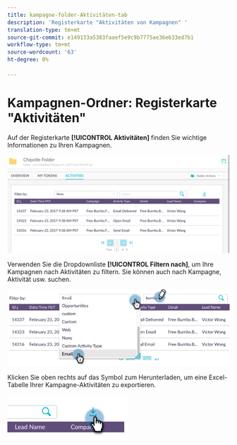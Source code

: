 ```yaml
---
title: kampagne-folder-Aktivitäten-tab
description: 'Registerkarte "Aktivitäten von Kampagnen" '
translation-type: tm+mt
source-git-commit: e149133a5383faaef5e9c9b7775ae36e633ed7b1
workflow-type: tm+mt
source-wordcount: '63'
ht-degree: 0%

---
```



# Kampagnen-Ordner: Registerkarte &quot;Aktivitäten&quot;

Auf der Registerkarte **[!UICONTROL Aktivitäten]** finden Sie wichtige Informationen zu Ihren Kampagnen.

![Bild eins](/help/sky/assets/campaign-folders/campaign-folder-activities-tab/campaign-folder-activities-tab-1.png)

Verwenden Sie die Dropdownliste **[!UICONTROL Filtern nach]**, um Ihre Kampagnen nach Aktivitäten zu filtern. Sie können auch nach Kampagne, Aktivität usw. suchen.

![Bild zwei](/help/sky/assets/campaign-folders/campaign-folder-activities-tab/campaign-folder-activities-tab-2.png)

Klicken Sie oben rechts auf das Symbol zum Herunterladen, um eine Excel-Tabelle Ihrer Kampagne-Aktivitäten zu exportieren.

![Bild drei](/help/sky/assets/campaign-folders/campaign-folder-activities-tab/campaign-folder-activities-tab-3.png)
